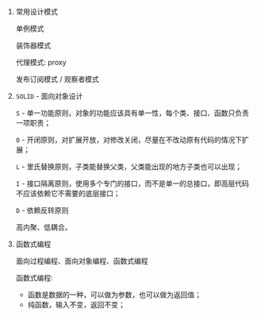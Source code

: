 1. 常用设计模式

    单例模式

    装饰器模式

    代理模式: proxy

    发布订阅模式 / 观察者模式


2. `SOLID` - 面向对象设计

    `S` - 单一功能原则，对象的功能应该具有单一性，每个类、接口、函数只负责一项职责；

    `O` - 开闭原则，对扩展开放，对修改关闭，尽量在不改动原有代码的情况下扩展；

    `L` - 里氏替换原则，子类能替换父类，父类能出现的地方子类也可以出现；

    `I` - 接口隔离原则，使用多个专门的接口，而不是单一的总接口，即高层代码不应该依赖它不需要的底层接口；

    `D` - 依赖反转原则


    高内聚、低耦合。

3. 函数式编程

    面向过程编程、面向对象编程、函数式编程

    函数式编程:
    - 函数是数据的一种，可以做为参数，也可以做为返回值；
    - 纯函数，输入不变，返回不变；
